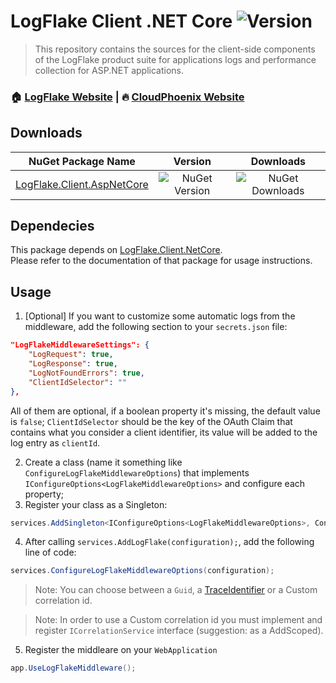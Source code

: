 # LogFlake Client .NET Core ![Version](https://img.shields.io/badge/version-1.7.0-blue.svg?cacheSeconds=2592000)

> This repository contains the sources for the client-side components of the LogFlake product suite for applications logs and performance collection for ASP.NET applications.

### 🏠 [LogFlake Website](https://logflake.io) |  🔥 [CloudPhoenix Website](https://cloudphoenix.it)

## Downloads

|NuGet Package Name|Version|Downloads|
|:-:|:-:|:-:|
| [LogFlake.Client.AspNetCore](https://www.nuget.org/packages/LogFlake.Client.AspNetCore) | ![NuGet Version](https://img.shields.io/nuget/v/logflake.client.aspnetcore) | ![NuGet Downloads](https://img.shields.io/nuget/dt/logflake.client.aspnetcore) |

## Dependecies
This package depends on [LogFlake.Client.NetCore](https://www.nuget.org/packages/LogFlake.Client.NetCore).    
Please refer to the documentation of that package for usage instructions.

## Usage
1. [Optional] If you want to customize some automatic logs from the middleware, add the following section to your `secrets.json` file:
```json
"LogFlakeMiddlewareSettings": {
    "LogRequest": true,
    "LogResponse": true,
    "LogNotFoundErrors": true,
    "ClientIdSelector": ""
},
```
All of them are optional, if a boolean property it's missing, the default value is `false`;
`ClientIdSelector` should be the key of the OAuth Claim that contains what you consider a client identifier, its value will be added to the log entry as `clientId`.

2. Create a class (name it something like `ConfigureLogFlakeMiddlewareOptions`) that implements `IConfigureOptions<LogFlakeMiddlewareOptions>` and configure each property;
3. Register your class as a Singleton:
```csharp
services.AddSingleton<IConfigureOptions<LogFlakeMiddlewareOptions>, ConfigureLogFlakeMiddlewareOptions>();
```
4. After calling `services.AddLogFlake(configuration);`, add the following line of code:
```csharp
services.ConfigureLogFlakeMiddlewareOptions(configuration);
```
> Note: You can choose between a `Guid`, a [TraceIdentifier](https://learn.microsoft.com/en-us/dotnet/api/microsoft.aspnetcore.http.httpcontext.traceidentifier) or a Custom correlation id.

> Note: In order to use a Custom correlation id you must implement and register `ICorrelationService` interface (suggestion: as a AddScoped).
5. Register the middleare on your `WebApplication`
```csharp
app.UseLogFlakeMiddleware();
```
